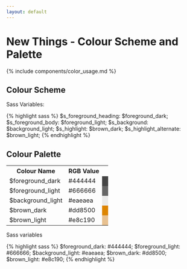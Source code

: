 ```yaml
---
layout: default
---
```


# New Things - Colour Scheme and Palette

{% include components/color_usage.md %}

## Colour Scheme

Sass Variables:

{% highlight sass %}
  $s_foreground_heading: $foreground_dark;
  $s_foreground_body: $foreground_light;
  $s_background: $background_light;
  $s_highlight: $brown_dark;
  $s_highlight_alternate: $brown_light;
{% endhighlight %}

## Colour Palette

<p>

<table>
  <tr>
    <th>Colour Name</th>
    <th>RGB Value</th>
    <th></th>
  </tr>
  <tr>
    <td>$foreground_dark</td>
    <td>#444444</td>
    <td style="background-color: #444444"></td>
  </tr>
  <tr>
    <td>$foreground_light</td>
    <td>#666666</td>
    <td style="background-color: #666666"></td>
  </tr>
  <tr>
    <td>$background_light</td>
    <td>#eaeaea</td>
    <td style="background-color: #eaeaea"></td>
  </tr>
  <tr>
    <td>$brown_dark</td>
    <td>#dd8500</td>
    <td style="background-color: #dd8500"></td>
  </tr>
  <tr>
    <td>$brown_light</td>
    <td>#e8c190</td>
    <td style="background-color: #e8c190"></td>
  </tr>
</table>

</p>

Sass variables

{% highlight sass %}
$foreground_dark: #444444;
$foreground_light: #666666;
$background_light: #eaeaea;
$brown_dark: #dd8500;
$brown_light: #e8c190;
{% endhighlight %}
